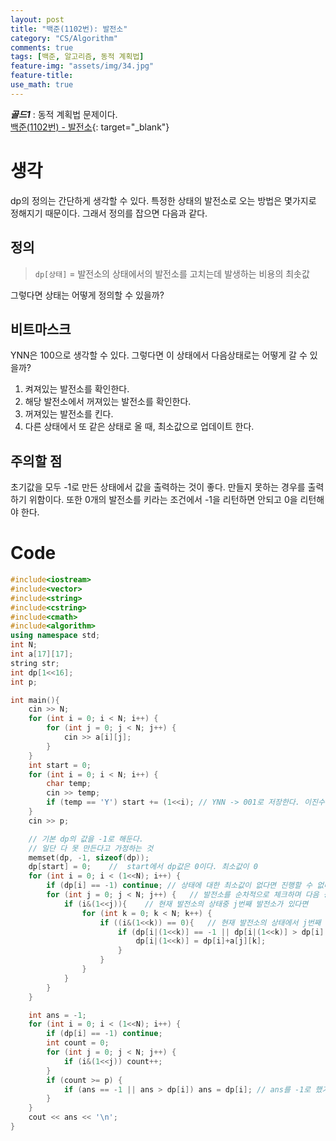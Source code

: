```yaml
---
layout: post
title: "백준(1102번): 발전소"
category: "CS/Algorithm"
comments: true
tags: [백준, 알고리즘, 동적 계획법]
feature-img: "assets/img/34.jpg"
feature-title:
use_math: true
---
```


**_골드1_** : 동적 계획법 문제이다.  
[백준(1102번) - 발전소](https://www.acmicpc.net/problem/1102){: target="\_blank"}

# 생각

dp의 정의는 간단하게 생각할 수 있다. 특정한 상태의 발전소로 오는 방법은 몇가지로 정해지기 때문이다. 그래서 정의를 잡으면 다음과 같다.

## 정의

> `dp[상태]` = 발전소의 상태에서의 발전소를 고치는데 발생하는 비용의 최솟값

그렇다면 상태는 어떻게 정의할 수 있을까?

## 비트마스크

YNN은 100으로 생각할 수 있다. 그렇다면 이 상태에서 다음상태로는 어떻게 갈 수 있을까?

1. 켜져있는 발전소를 확인한다.
2. 해당 발전소에서 꺼져있는 발전소를 확인한다.
3. 꺼져있는 발전소를 킨다.
4. 다른 상태에서 또 같은 상태로 올 때, 최소값으로 업데이트 한다.

## 주의할 점

초기값을 모두 -1로 만든 상태에서 값을 출력하는 것이 좋다. 만들지 못하는 경우를 출력하기 위함이다. 또한 0개의 발전소를 키라는 조건에서 -1을 리턴하면 안되고 0을 리턴해야 한다.

# Code

```c++
#include<iostream>
#include<vector>
#include<string>
#include<cstring>
#include<cmath>
#include<algorithm>
using namespace std;
int N;
int a[17][17];
string str;
int dp[1<<16];
int p;

int main(){
    cin >> N;
    for (int i = 0; i < N; i++) {
        for (int j = 0; j < N; j++) {
            cin >> a[i][j];
        }
    }
    int start = 0;
    for (int i = 0; i < N; i++) {
        char temp;
        cin >> temp;
        if (temp == 'Y') start += (1<<i); // YNN -> 001로 저장한다. 이진수의 shift연산 중에는 이게 편하다.
    }
    cin >> p;

    // 기본 dp의 값을 -1로 해둔다.
    // 일단 다 못 만든다고 가정하는 것
    memset(dp, -1, sizeof(dp));
    dp[start] = 0;    //  start에서 dp값은 0이다. 최소값이 0
    for (int i = 0; i < (1<<N); i++) {
        if (dp[i] == -1) continue; // 상태에 대한 최소값이 없다면 진행할 수 없다.
        for (int j = 0; j < N; j++) {   // 발전소를 순차적으로 체크하며 다음 상태를 만든다.
            if (i&(1<<j)){    // 현재 발전소의 상태중 j번째 발전소가 있다면
                for (int k = 0; k < N; k++) {
                    if ((i&(1<<k)) == 0){   // 현재 발전소의 상태에서 j번째 발전소를 가지고 k위치의 발전소를 키려고 할때 k위치 발전소가 꺼져있다면
                        if (dp[i|(1<<k)] == -1 || dp[i|(1<<k)] > dp[i] + a[j][k]) {
                            dp[i|(1<<k)] = dp[i]+a[j][k];
                        }
                    }
                }
            }
        }
    }

    int ans = -1;
    for (int i = 0; i < (1<<N); i++) {
        if (dp[i] == -1) continue;
        int count = 0;
        for (int j = 0; j < N; j++) {
            if (i&(1<<j)) count++;
        }
        if (count >= p) {
            if (ans == -1 || ans > dp[i]) ans = dp[i]; // ans를 -1로 했기 때문에 처음에 scope들어오기 위해 조건 추가
        }
    }
    cout << ans << '\n';
}
```

